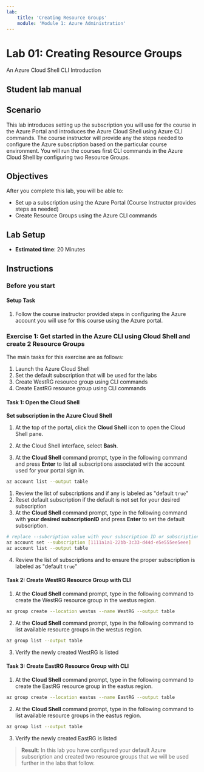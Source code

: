 ```yaml
---
lab:
    title: 'Creating Resource Groups'
    module: 'Module 1: Azure Administration'
---
```


# Lab 01: Creating Resource Groups

An Azure Cloud Shell CLI Introduction

## Student lab manual

## Scenario

This lab introduces setting up the subscription you will use for the course in the Azure Portal and introduces the Azure Cloud Shell using Azure CLI commands.  The course instructor will provide any the steps needed to configure the Azure subscription based on the particular course environment. You will run the courses first CLI commands in the Azure Cloud Shell by configuring two Resource Groups.

## Objectives

After you complete this lab, you will be able to:

* Set up a subscription using the Azure Portal (Course Instructor provides steps as needed)
* Create Resource Groups using the Azure CLI commands

## Lab Setup

* **Estimated time**: 20 Minutes

## Instructions

### Before you start

#### Setup Task

1. Follow the course instructor provided steps in configuring the Azure account you will use for this course using the Azure portal.

### Exercise 1: Get started in the Azure CLI using Cloud Shell and create 2 Resource Groups

The main tasks for this exercise are as follows:

1. Launch the Azure Cloud Shell
1. Set the default subscription that will be used for the labs
1. Create WestRG resource group using CLI commands
1. Create EastRG resource group using CLI commands

#### Task 1: Open the Cloud Shell

**Set subscription in the Azure Cloud Shell**

1. At the top of the portal, click the **Cloud Shell** icon to open the Cloud Shell pane.

1. At the Cloud Shell interface, select **Bash**.

1. At the **Cloud Shell** command prompt, type in the following command and press **Enter** to list all subscriptions associated with the account used for your portal sign in.

```sh
az account list --output table
```

1. Review the list of subscriptions and if any is labeled as "default `true`"
1. Reset default subscription if the default is not set for your desired subscription
1. At the **Cloud Shell** command prompt, type in the following command with **your desired subscriptionID** and press **Enter** to set the default subscription.

```sh
# replace --subcription value with your subscription ID or subscription name
az account set --subscription [1111a1a1-22bb-3c33-d44d-e5e555ee5eee]
az account list --output table
```

4. Review the list of subscriptions and to ensure the proper subscription is labeled as "default `true`"

#### Task 2: Create WestRG Resource Group with CLI

1. At the **Cloud Shell** command prompt, type in the following command to create the WestRG resource group in the westus region.

```sh
az group create --location westus --name WestRG --output table
```

2. At the **Cloud Shell** command prompt, type in the following command to list available resource groups in the westus region.

```sh
az group list --output table
```

3. Verify the newly created WestRG is listed

#### Task 3: Create EastRG Resource Group with CLI

1. At the **Cloud Shell** command prompt, type in the following command to create the EastRG resource group in the eastus region.

```sh
az group create --location eastus --name EastRG --output table
```

2. At the **Cloud Shell** command prompt, type in the following command to list available resource groups in the eastus region.

```sh
az group list --output table
```

3. Verify the newly created EastRG is listed

> **Result**: In this lab you have configured your default Azure subscription and created two resource groups that we will be used further in the labs that follow.
